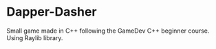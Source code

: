 # Dapper-Dasher
Small game made in C++ following the GameDev C++ beginner course. 
Using Raylib library.

